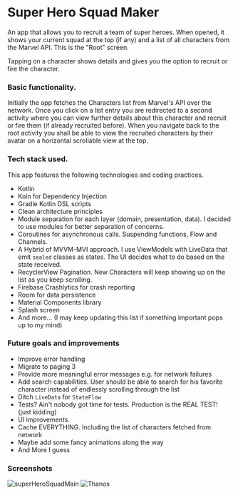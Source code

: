 Super Hero Squad Maker
=====================

An app that allows you to recruit a team of super heroes. When opened, it shows your current squad at the top (if any) and a list of all characters 
from the Marvel API. This is the "Root" screen.

Tapping on a character shows details and gives you the option to recruit or fire the character. 

### Basic functionality.

Initially the app fetches the Characters list from Marvel's API over the network. Once you click on a list entry you are redirected to a second activity where you can view further details about this character and recruit or fire them (if already recruited before). When you navigate back to the root activity you shall be able to view the recruited characters by their avatar on a horizontal scrollable view at the top.

### Tech stack used.

This app features the following technologies and coding practices.

- Kotlin
- Koin for Dependency Injection
- Gradle Kotlin DSL scripts
- Clean architecture principles
- Module separation for each layer (domain, presentation, data). I decided to use modules for better separation of concerns.
- Coroutines for asynchronous calls. Suspending functions, Flow and Channels.
- A Hybrid of MVVM-MVI approach. I use ViewModels with LiveData that emit `sealed` classes as states. The UI decides what to do based on the state received.
- RecyclerView Pagination. New Characters will keep showing up on the list as you keep scrolling. 
- Firebase Crashlytics for crash reporting
- Room for data persistence
- Material Components library
- Splash screen
- And more... (I may keep updating this list if something important pops up to my mind)

### Future goals and improvements

- Improve error handling
- Migrate to paging 3
- Provide more meaningful error messages e.g. for network failures
- Add search capabilities. User should be able to search for his favorite character instead of endlessly scrolling through the list
- Ditch `LiveData` for `StateFlow`
- Tests? Ain't nobody got time for tests. Production is the REAL TEST! (just kidding)
- UI improvements.
- Cache EVERYTHING. Including the list of characters fetched from network
- Maybe add some fancy animations along the way
- And More I guess

### Screenshots

![superHeroSquadMain](https://user-images.githubusercontent.com/4888330/89290818-1d9a1e00-d662-11ea-8730-5e9c8c27d5aa.png)
![Thanos](https://user-images.githubusercontent.com/4888330/87173782-ed6b9380-c2de-11ea-82f9-113c8c90ab38.png)



